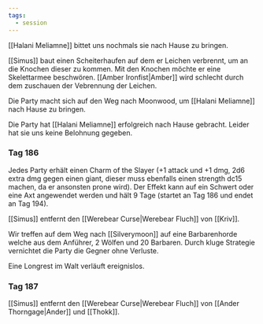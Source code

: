 ```yaml
---
tags:
  - session
---
```


[[Halani Meliamne]] bittet uns nochmals sie nach Hause zu bringen.

[[Simus]] baut einen Scheiterhaufen auf dem er Leichen verbrennt, um an die Knochen dieser zu kommen. Mit den Knochen möchte er eine Skelettarmee beschwören. [[Amber Ironfist|Amber]] wird schlecht durch dem zuschauen der Vebrennung der Leichen.

Die Party macht sich auf den Weg nach Moonwood, um [[Halani Meliamne]] nach Hause zu bringen.

Die Party hat [[Halani Meliamne]] erfolgreich nach Hause gebracht. Leider hat sie uns keine Belohnung gegeben.

### Tag 186
Jedes Party erhält einen Charm of the Slayer (+1 attack und +1 dmg, 2d6 extra dmg gegen einen giant, dieser muss ebenfalls einen strength dc15 machen, da er ansonsten prone wird). Der Effekt kann auf ein Schwert oder eine Axt angewendet werden und hält 9 Tage (startet an Tag 186 und endet an Tag 194).

[[Simus]] entfernt den [[Werebear Curse|Werebear Fluch]] von [[Kriv]].

Wir treffen auf dem Weg nach [[Silverymoon]] auf eine Barbarenhorde welche aus dem Anführer, 2 Wölfen und 20 Barbaren. Durch kluge Strategie vernichtet die Party die Gegner ohne Verluste.

Eine Longrest im Walt verläuft ereignislos.

### Tag 187
[[Simus]] entfernt den [[Werebear Curse|Werebear Fluch]] von [[Ander Thorngage|Ander]] und [[Thokk]].

